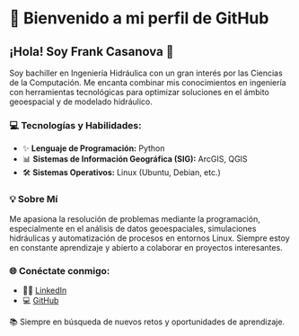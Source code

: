 # 🌟 Bienvenido a mi perfil de GitHub

## ¡Hola! Soy Frank Casanova 👋

Soy bachiller en Ingeniería Hidráulica con un gran interés por las Ciencias de la Computación. Me encanta combinar mis conocimientos en ingeniería con herramientas tecnológicas para optimizar soluciones en el ámbito geoespacial y de modelado hidráulico.

### 💻 Tecnologías y Habilidades:
- ✨ **Lenguaje de Programación:** Python
- 📊 **Sistemas de Información Geográfica (SIG):** ArcGIS, QGIS
- 🛠️ **Sistemas Operativos:** Linux (Ubuntu, Debian, etc.)

### 💡 Sobre Mí
Me apasiona la resolución de problemas mediante la programación, especialmente en el análisis de datos geoespaciales, simulaciones hidráulicas y automatización de procesos en entornos Linux. Siempre estoy en constante aprendizaje y abierto a colaborar en proyectos interesantes.

### 🌐 Conéctate conmigo:
- 👨‍💻 [LinkedIn](https://www.linkedin.com/in/frank-casanova/)  
- 💻 [GitHub](https://github.com/fgcas/)

📚 Siempre en búsqueda de nuevos retos y oportunidades de aprendizaje.
